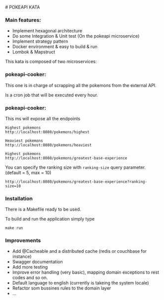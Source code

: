 # POKEAPI KATA

### Main features:
- Implement hexagonal architecture
- Do some Integration & Unit test (On the pokeapi microservice)
- Implement strategy pattern
- Docker environment & easy to build & run
- Lombok & Mapstruct

This kata is composed of two microservices:

### pokeapi-cooker:
This one is in charge of scrapping all the pokemons from the external API.
 
Is a cron job that will be executed every hour.

### pokeapi-cooker:
This ms will expose all the endpoints

```
Highest pokemons
http://localhost:8080/pokemons/highest

Heaviest pokemons
http://localhost:8080/pokemons/heaviest

Highest pokemons
http://localhost:8080/pokemons/greatest-base-experience
```

You can specify the ranking size with `ranking-size` query parameter. (default = 5, max = 10) 
```
http://localhost:8080/pokemons/greatest-base-experience?ranking-size=10
```

### Installation
There is a Makefile ready to be used.

To build and run the application simply type

```
make run 
```

### Improvements

- Add @Cacheable and a distributed cache (redis or couchbase for instance)
- Swagger documentation
- Add more testing
- Improve error handling (very basic), mapping domain exceptions to rest codes and so on.
- Default language to english (currently is takeing the system locale)
- Refactor som bussines rules to the domain layer
- ...

